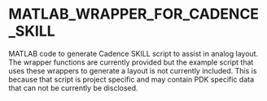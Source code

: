 # MATLAB_WRAPPER_FOR_CADENCE_SKILL
MATLAB code to generate Cadence SKILL script to assist in analog layout. The wrapper functions are currently provided but the example script that uses these wrappers to generate a layout is not currently included. This is because that script is project specific and may contain PDK specific data that can not be currently be disclosed.
